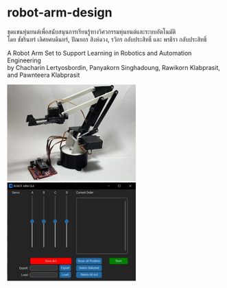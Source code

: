 # robot-arm-design

<p>ชุดแขนหุ่นยนต์เพื่อสนับสนุนการเรียนรู้ทางวิศวกรรมหุ่นยนต์และระบบอัตโนมัติ<br>
โดย ชัชรินทร์ เลิศยศบดินทร์, ปัณยกร สิงห์ดวง,  รวิกร กลับประสิทธิ์  และ พรธีรา กลับประสิทธิ์ </p>

<p> A Robot Arm Set to Support Learning in Robotics and Automation Engineering <br>
by Chacharin Lertyosbordin, Panyakorn Singhadoung, Rawikorn Klabprasit, and Pawnteera Klabprasit </p>

<img src="https://github.com/chacharin/robot-arm-design/blob/main/full3.jpg" width="300" >
<img src="https://github.com/chacharin/robot-arm-design/blob/main/software-control.JPG" width="300">

